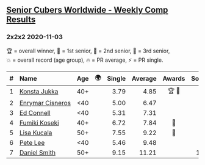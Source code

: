 <style>table {white-space: nowrap;}</style>
<link rel="stylesheet" type="text/css" href="/scw-comp/css/flags.css" />

## [Senior Cubers Worldwide - Weekly Comp Results](/scw-comp/results/)
### 2x2x2 2020-11-03

<span style="white-space: nowrap;">🏆 = overall winner</span>, <span style="white-space: nowrap;">🥇 = 1st senior</span>, <span style="white-space: nowrap;">🥈 = 2nd senior</span>, <span style="white-space: nowrap;">🥉 = 3rd senior</span>, <span style="white-space: nowrap;">💥 = overall record (age group)</span>, <span style="white-space: nowrap;">🔥 = PR average</span>, <span style="white-space: nowrap;">⚡ = PR single</span>.

| # | Name | Age | 🌍 | Single | Average | Awards | Solve 1 | Solve 2 | Solve 3 | Solve 4 | Solve 5 | Video |
| :--: | :-- | :--: | :--: | --: | --: | :--: | --: | --: | --: | --: | --: | :-- |
| 1 | [Konsta Jukka](../../persons/konsta_jukka/222.md) | 40+ | <i class="flag flag-FI" /> | 3.79 | 4.85 | 🏆 🥇 | 5.22 | 3.79 | 5.18 | 4.65 | 4.71 | [Desktop](https://www.facebook.com/events/1239637256416110/permalink/1245109302535572) / [Mobile](https://m.facebook.com/events/1239637256416110?view=permalink&id=1245109302535572) |
| 2 | [Enrymar Cisneros](../../persons/enrymar_cisneros/222.md) | <40 | <i class="flag flag-VE" /> | 5.00 | 6.47 |  | 5.00 | 7.22 | 5.21 | 6.99 | 7.24 | [Desktop](https://www.facebook.com/events/1239637256416110/permalink/1246208919092277) / [Mobile](https://m.facebook.com/events/1239637256416110?view=permalink&id=1246208919092277) |
| 3 | [Ed Connell](../../persons/ed_connell/222.md) | <40 | <i class="flag flag-IE" /> | 5.31 | 7.31 |  | 7.99 | 5.31 | 7.00 | 10.36 | 6.93 | [Desktop](https://www.facebook.com/events/1239637256416110/permalink/1244085142637988) / [Mobile](https://m.facebook.com/events/1239637256416110?view=permalink&id=1244085142637988) |
| 4 | [Fumiki Koseki](../../persons/fumiki_koseki/222.md) | 40+ | <i class="flag flag-JP" /> | 6.72 | 7.84 | 🥈 | 7.50 | 7.22 | 12.40 | 6.72 | 8.79 | [Desktop](https://www.facebook.com/events/1239637256416110/permalink/1245602182486284) / [Mobile](https://m.facebook.com/events/1239637256416110?view=permalink&id=1245602182486284) |
| 5 | [Lisa Kucala](../../persons/lisa_kucala/222.md) | 50+ | <i class="flag flag-US" /> | 7.55 | 9.22 | 🥉 | 7.55 | DNF | 9.01 | 8.16 | 10.48 | [Desktop](https://www.facebook.com/events/1239637256416110/permalink/1245137969199372) / [Mobile](https://m.facebook.com/events/1239637256416110?view=permalink&id=1245137969199372) |
| 6 | [Pete Lee](../../persons/pete_lee/222.md) | <40 | <i class="flag flag-GB" /> | 5.46 | 9.48 |  | 6.30 | 9.56 | 5.46 | 24.14 | 12.59 | [Desktop](https://www.facebook.com/events/1239637256416110/permalink/1245926822453820) / [Mobile](https://m.facebook.com/events/1239637256416110?view=permalink&id=1245926822453820) |
| 7 | [Daniel Smith](../../persons/daniel_smith/222.md) | 50+ | <i class="flag flag-US" /> | 9.15 | 11.21 |  | 11.76 | 10.35 | 11.53 | 9.15 | 12.09 | [Desktop](https://www.facebook.com/events/1239637256416110/permalink/1246188059094363) / [Mobile](https://m.facebook.com/events/1239637256416110?view=permalink&id=1246188059094363) |

<!-- Global site tag (gtag.js) - Google Analytics -->
<script async src="https://www.googletagmanager.com/gtag/js?id=UA-86348435-3"></script>
<script>window.dataLayer = window.dataLayer || []; function gtag() {dataLayer.push(arguments);} gtag('js', new Date()); gtag('config', 'UA-86348435-3');</script>
